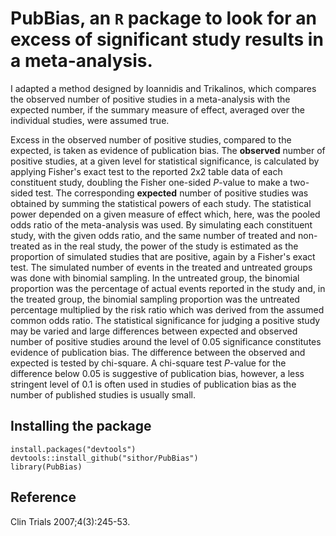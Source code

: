 # PubBias, an `R` package to look for an excess of significant study results in a meta-analysis.

I adapted a method designed by Ioannidis and Trikalinos, which
compares the observed number of positive studies in a meta-analysis with
the expected number, if the summary measure of effect, averaged over the
individual studies, were assumed true. 

Excess in the observed number of positive studies, compared to the expected, 
is taken as evidence of publication bias. The **observed** number of positive studies, at a given level
for statistical significance, is calculated by applying Fisher's exact test
to the reported 2x2 table data of each constituent study, doubling the
Fisher one-sided *P*-value to make a two-sided test. The corresponding
**expected** number of positive studies was obtained by summing the statistical
powers of each study. The statistical power depended on a given measure of
effect which, here, was the pooled odds ratio of the meta-analysis was
used. By simulating each constituent study, with the given odds ratio, and
the same number of treated and non-treated as in the real study, the power
of the study is estimated as the proportion of simulated studies that are
positive, again by a Fisher's exact test. The simulated number of events in
the treated and untreated groups was done with binomial sampling. In the
untreated group, the binomial proportion was the percentage of actual
events reported in the study and, in the treated group, the binomial
sampling proportion was the untreated percentage multiplied by the risk
ratio which was derived from the assumed common odds ratio. The statistical
significance for judging a positive study may be varied and large
differences between expected and observed number of positive studies around
the level of 0.05 significance constitutes evidence of publication bias.
The difference between the observed and expected is tested by chi-square. A
chi-square test *P*-value for the difference below 0.05 is suggestive of
publication bias, however, a less stringent level of 0.1 is often used in
studies of publication bias as the number of published studies is usually
small. 

## Installing the package
`install.packages("devtools")`\
`devtools::install_github("sithor/PubBias")`\
`library(PubBias)`

## Reference
Clin Trials 2007;4(3):245-53.
